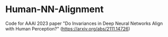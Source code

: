 # Human-NN-Alignment
Code for AAAI 2023 paper "Do Invariances in Deep Neural Networks Align with Human Perception?" (https://arxiv.org/abs/2111.14726)
